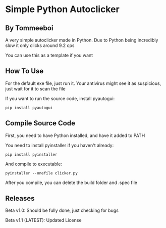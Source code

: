 # Simple Python Autoclicker
## By Tommeeboi
A very simple autoclicker made in Python. Due to Python being incredibly slow it only clicks around 9.2 cps

You can use this as a template if you want

## How To Use
For the default exe file, just run it. Your antivirus might see it as suspicious, just wait for it to scan the file

If you want to run the source code, install pyautogui:
```
pip install pyautogui
```

## Compile Source Code
First, you need to have Python installed, and have it added to PATH

You need to install pyinstaller if you haven't already:
```
pip install pyinstaller
```
And compile to executable:
```
pyinstaller --onefile clicker.py
```
After you compile, you can delete the build folder and .spec file



## Releases
Beta v1.0: Should be fully done, just checking for bugs

Beta v1.1 (LATEST): Updated License